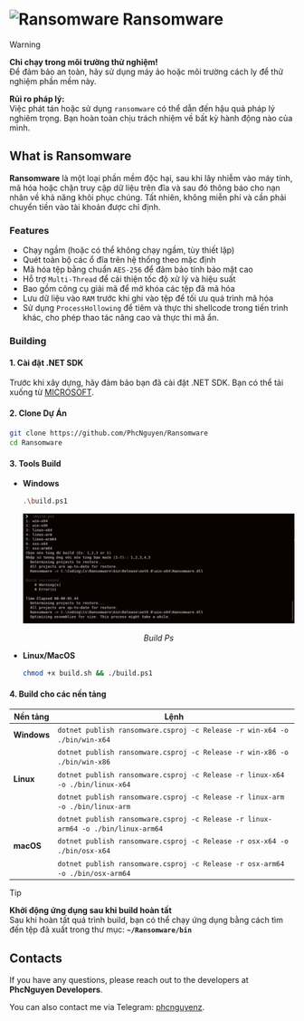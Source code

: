 # <img alt="Ransomware" src="https://github.com/PhcNguyen/Ransomware/blob/master/Images/icon.ico" height="100px" width="auto"> Ransomware

> [!WARNING]  
> **Chỉ chạy trong môi trường thử nghiệm!**  
> Để đảm bảo an toàn, hãy sử dụng máy ảo hoặc môi trường cách ly để thử nghiệm phần mềm này.
>
> **Rủi ro pháp lý:**  
> Việc phát tán hoặc sử dụng `ransomware` có thể dẫn đến hậu quả pháp lý nghiêm trọng. Bạn hoàn toàn chịu trách nhiệm về bất kỳ hành động nào của mình.

## What is Ransomware

**Ransomware** là một loại phần mềm độc hại, sau khi lây nhiễm vào máy tính, mã hóa hoặc chặn truy cập dữ liệu trên đĩa và sau đó thông báo cho nạn nhân về khả năng khôi phục chúng. Tất nhiên, không miễn phí và cần phải chuyển tiền vào tài khoản được chỉ định.

### Features

- Chạy ngầm (hoặc có thể không chạy ngầm, tùy thiết lập)
- Quét toàn bộ các ổ đĩa trên hệ thống theo mặc định
- Mã hóa tệp bằng chuẩn `AES-256` để đảm bảo tính bảo mật cao
- Hỗ trợ `Multi-Thread` để cải thiện tốc độ xử lý và hiệu suất
- Bao gồm công cụ giải mã để mở khóa các tệp đã mã hóa
- Lưu dữ liệu vào `RAM` trước khi ghi vào tệp để tối ưu quá trình mã hóa
- Sử dụng `ProcessHollowing` để tiêm và thực thi shellcode trong tiến trình khác, cho phép thao tác nâng cao và thực thi mã ẩn.

### Building

#### 1. Cài đặt .NET SDK

Trước khi xây dựng, hãy đảm bảo bạn đã cài đặt .NET SDK. Bạn có thể tải xuống từ [MICROSOFT](https://dotnet.microsoft.com/download).

#### 2. Clone Dự Án

```bash
git clone https://github.com/PhcNguyen/Ransomware
cd Ransomware
```

#### 3. Tools Build 

- **Windows**
    ```bash
    .\build.ps1
    ```
    <div align="center">
        <img src="Images/buildps.png" alt="Build Script" width="auto" style="max-width: 100%; height: auto;">
        <p><em>Build Ps</em></p>
    </div>

- **Linux/MacOS**
  
    ```bash
    chmod +x build.sh && ./build.ps1
    ```
    


#### 4. Build cho các nền tảng

| **Nền tảng**     | **Lệnh**                                                                          |
|------------------|-----------------------------------------------------------------------------------|
| **Windows**      | `dotnet publish ransomware.csproj -c Release -r win-x64 -o ./bin/win-x64         `|
|                  | `dotnet publish ransomware.csproj -c Release -r win-x86 -o ./bin/win-x86         `|
| **Linux**        | `dotnet publish ransomware.csproj -c Release -r linux-x64 -o ./bin/linux-x64     `|
|                  | `dotnet publish ransomware.csproj -c Release -r linux-arm -o ./bin/linux-arm     `|
|                  | `dotnet publish ransomware.csproj -c Release -r linux-arm64 -o ./bin/linux-arm64 `|
| **macOS**        | `dotnet publish ransomware.csproj -c Release -r osx-x64 -o ./bin/osx-x64         `|
|                  | `dotnet publish ransomware.csproj -c Release -r osx-arm64 -o ./bin/osx-arm64     `|

> [!TIP]  
> **Khởi động ứng dụng sau khi build hoàn tất**  
> Sau khi hoàn tất quá trình build, bạn có thể chạy ứng dụng bằng cách tìm đến tệp đã xuất trong thư mục: **`~/Ransomware/bin`**

## Contacts

If you have any questions, please reach out to the developers at **PhcNguyen Developers**.

You can also contact me via Telegram: [phcnguyenz](https://t.me/phcnguyenz).